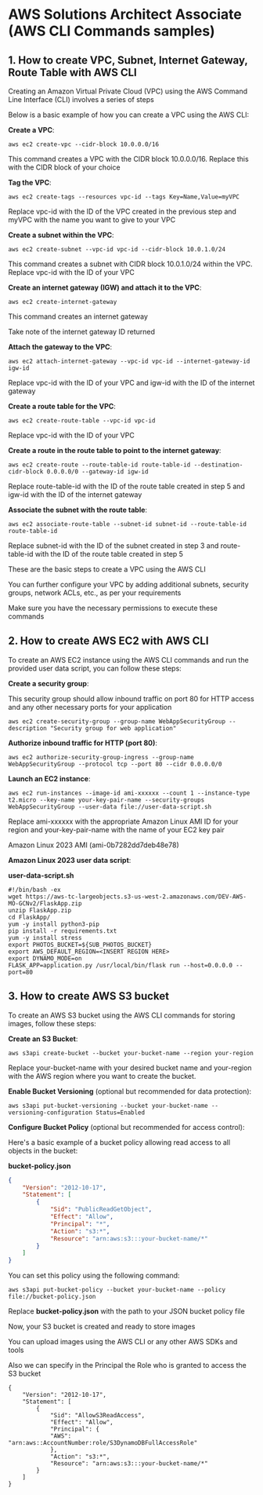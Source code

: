 # AWS Solutions Architect Associate (AWS CLI Commands samples)

## 1. How to create VPC, Subnet, Internet Gateway, Route Table with AWS CLI

Creating an Amazon Virtual Private Cloud (VPC) using the AWS Command Line Interface (CLI) involves a series of steps

Below is a basic example of how you can create a VPC using the AWS CLI:

**Create a VPC**:

```
aws ec2 create-vpc --cidr-block 10.0.0.0/16
```
This command creates a VPC with the CIDR block 10.0.0.0/16. Replace this with the CIDR block of your choice

**Tag the VPC**:

```
aws ec2 create-tags --resources vpc-id --tags Key=Name,Value=myVPC
```

Replace vpc-id with the ID of the VPC created in the previous step and myVPC with the name you want to give to your VPC

**Create a subnet within the VPC**:

```
aws ec2 create-subnet --vpc-id vpc-id --cidr-block 10.0.1.0/24
```

This command creates a subnet with CIDR block 10.0.1.0/24 within the VPC. Replace vpc-id with the ID of your VPC

**Create an internet gateway (IGW) and attach it to the VPC**:

```
aws ec2 create-internet-gateway
```

This command creates an internet gateway

Take note of the internet gateway ID returned

**Attach the gateway to the VPC**:

```
aws ec2 attach-internet-gateway --vpc-id vpc-id --internet-gateway-id igw-id
```

Replace vpc-id with the ID of your VPC and igw-id with the ID of the internet gateway

**Create a route table for the VPC**:

```
aws ec2 create-route-table --vpc-id vpc-id
```

Replace vpc-id with the ID of your VPC

**Create a route in the route table to point to the internet gateway**:

```
aws ec2 create-route --route-table-id route-table-id --destination-cidr-block 0.0.0.0/0 --gateway-id igw-id
```

Replace route-table-id with the ID of the route table created in step 5 and igw-id with the ID of the internet gateway

**Associate the subnet with the route table**:

```
aws ec2 associate-route-table --subnet-id subnet-id --route-table-id route-table-id
```

Replace subnet-id with the ID of the subnet created in step 3 and route-table-id with the ID of the route table created in step 5

These are the basic steps to create a VPC using the AWS CLI 

You can further configure your VPC by adding additional subnets, security groups, network ACLs, etc., as per your requirements

Make sure you have the necessary permissions to execute these commands

## 2. How to create AWS EC2 with AWS CLI

To create an AWS EC2 instance using the AWS CLI commands and run the provided user data script, you can follow these steps:

**Create a security group**: 

This security group should allow inbound traffic on port 80 for HTTP access and any other necessary ports for your application

```
aws ec2 create-security-group --group-name WebAppSecurityGroup --description "Security group for web application"
```

**Authorize inbound traffic for HTTP (port 80)**:

```
aws ec2 authorize-security-group-ingress --group-name WebAppSecurityGroup --protocol tcp --port 80 --cidr 0.0.0.0/0
```

**Launch an EC2 instance**:

```
aws ec2 run-instances --image-id ami-xxxxxx --count 1 --instance-type t2.micro --key-name your-key-pair-name --security-groups WebAppSecurityGroup --user-data file://user-data-script.sh
```

Replace ami-xxxxxx with the appropriate Amazon Linux AMI ID for your region and your-key-pair-name with the name of your EC2 key pair

Amazon Linux 2023 AMI (ami-0b7282dd7deb48e78)

**Amazon Linux 2023 user data script**:

**user-data-script.sh**

```
#!/bin/bash -ex
wget https://aws-tc-largeobjects.s3-us-west-2.amazonaws.com/DEV-AWS-MO-GCNv2/FlaskApp.zip
unzip FlaskApp.zip
cd FlaskApp/
yum -y install python3-pip
pip install -r requirements.txt
yum -y install stress
export PHOTOS_BUCKET=${SUB_PHOTOS_BUCKET}
export AWS_DEFAULT_REGION=<INSERT REGION HERE>
export DYNAMO_MODE=on
FLASK_APP=application.py /usr/local/bin/flask run --host=0.0.0.0 --port=80
```

## 3. How to create AWS S3 bucket

To create an AWS S3 bucket using the AWS CLI commands for storing images, follow these steps:

**Create an S3 Bucket**:

```
aws s3api create-bucket --bucket your-bucket-name --region your-region
```

Replace your-bucket-name with your desired bucket name and your-region with the AWS region where you want to create the bucket.

**Enable Bucket Versioning** (optional but recommended for data protection):

```
aws s3api put-bucket-versioning --bucket your-bucket-name --versioning-configuration Status=Enabled
```

**Configure Bucket Policy** (optional but recommended for access control):

Here's a basic example of a bucket policy allowing read access to all objects in the bucket:

**bucket-policy.json**

```json
{
    "Version": "2012-10-17",
    "Statement": [
        {
            "Sid": "PublicReadGetObject",
            "Effect": "Allow",
            "Principal": "*",
            "Action": "s3:*",
            "Resource": "arn:aws:s3:::your-bucket-name/*"
        }
    ]
}
```

You can set this policy using the following command:

```
aws s3api put-bucket-policy --bucket your-bucket-name --policy file://bucket-policy.json
```

Replace **bucket-policy.json** with the path to your JSON bucket policy file

Now, your S3 bucket is created and ready to store images

You can upload images using the AWS CLI or any other AWS SDKs and tools

Also we can specify in the Principal the Role who is granted to access the S3 bucket

```
{
    "Version": "2012-10-17",
    "Statement": [
        {
            "Sid": "AllowS3ReadAccess",
            "Effect": "Allow",
            "Principal": {
	    	"AWS": "arn:aws::AccountNumber:role/S3DynamoDBFullAccessRole"
            },
            "Action": "s3:*",
            "Resource": "arn:aws:s3:::your-bucket-name/*"
        }
    ]
}
```

